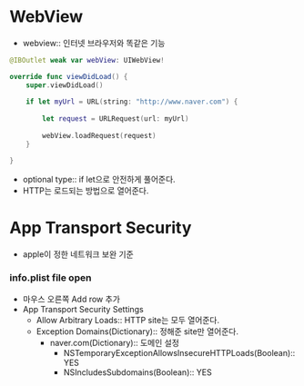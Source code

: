# WebView
- webview:: 인터넷 브라우저와 똑같은 기능

```swift
@IBOutlet weak var webView: UIWebView!

override func viewDidLoad() {
    super.viewDidLoad()
    
    if let myUrl = URL(string: "http://www.naver.com") {
        
        let request = URLRequest(url: myUrl)
        
        webView.loadRequest(request)
    }

}
```
- optional type:: if let으로 안전하게 풀어준다.
- HTTP는 로드되는 방법으로 열어준다.

# App Transport Security
- apple이 정한 네트워크 보완 기준

### info.plist file open
- 마우스 오른쪽 Add row 추가
- App Transport Security Settings
    * Allow Arbitrary Loads:: HTTP site는 모두 열어준다.
    * Exception Domains(Dictionary):: 정해준 site만 열어준다.
        * naver.com(Dictionary):: 도메인 설정
            * NSTemporaryExceptionAllowsInsecureHTTPLoads(Boolean):: YES
            * NSIncludesSubdomains(Boolean):: YES      